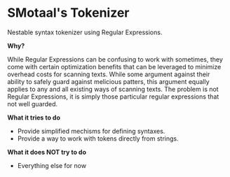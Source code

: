 # SMotaal's Tokenizer

Nestable syntax tokenizer using Regular Expressions.

**Why?**

While Regular Expressions can be confusing to work with sometimes, they come with certain optimization benefits that can be leveraged to minimize overhead costs for scanning texts. While some argument against their ability to safely guard against melicious patters, this argument equally applies to any and all existing ways of scanning texts. The problem is not Regular Expressions, it is simply those particular regular expressions that not well guarded.

**What it tries to do**

- Provide simplified mechisms for defining syntaxes.
- Provide a way to work with tokens directly from strings.

**What it does NOT try to do**

- Everything else for now
